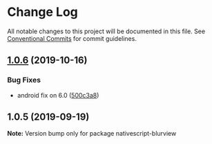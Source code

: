 # Change Log

All notable changes to this project will be documented in this file.
See [Conventional Commits](https://conventionalcommits.org) for commit guidelines.

## [1.0.6](https://github.com/Akylas/nativescript-blurview/compare/v1.0.5...v1.0.6) (2019-10-16)


### Bug Fixes

* android fix on 6.0 ([500c3a8](https://github.com/Akylas/nativescript-blurview/commit/500c3a8))





## 1.0.5 (2019-09-19)

**Note:** Version bump only for package nativescript-blurview
